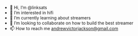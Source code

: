 - 👋 Hi, I’m @linksats
- 👀 I’m interested in hifi
- 🌱 I’m currently learning about streamers
- 💞️ I’m looking to collaborate on how to build the best streamer
- 📫 How to reach me andrewvictorjackson@gmail.com

<!---
linksats/linksats is a ✨ special ✨ repository because its `README.md` (this file) appears on your GitHub profile.
You can click the Preview link to take a look at your changes.
--->
